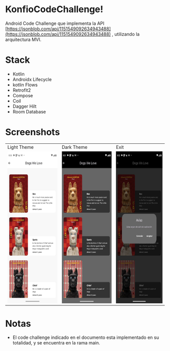 # KonfioCodeChallenge!

Android Code Challenge que implementa la API  [https://jsonblob.com/api/1151549092634943488](https://jsonblob.com/api/1151549092634943488) , utilizando la arquitectura MVI.

# Stack
- Kotlin
- Androidx Lifecycle
- kotlin Flows
- Retrofit2
- Compose
- Coil
- Dagger Hilt
- Room Database


# Screenshots

<table>
  <tr>
    <td>Light Theme</td>
    <td>Dark Theme</td>
    <td>Exit</td>
  </tr>
  <tr>
    <td><img src="/screenshots/light.jpeg" width=270 height=480></td>
    <td><img src="/screenshots/dark.jpeg" width=270 height=480></td>
    <td><img src="/screenshots/exit.jpeg" width=270 height=480></td>
  </tr>
 </table>

# Notas
- El code challenge indicado en el documento esta implementado en su totalidad, y se encuentra en la rama main.